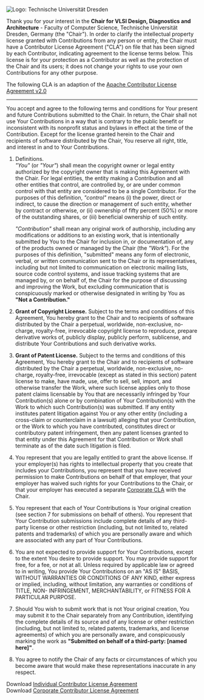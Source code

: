 ![Logo: Technische Universität Dresden](https://github.com/VLSI-EDA/PoC/wiki/images/logo_tud.gif)

Thank you for your interest in the **Chair for VLSI Design, Diagnostics
and Architecture** - Faculty of Computer Science, Technische Universität
Dresden, Germany (the "Chair"). In order to clarify the intellectual
property license granted with Contributions from any person or entity, the
Chair must have a Contributor License Agreement ("CLA") on file that has
been signed by each Contributor, indicating agreement to the license
terms below. This license is for your protection as a Contributor as
well as the protection of the Chair and its users; it does not
change your rights to use your own Contributions for any other purpose.

The following CLA is an adaption of the [Apache Contributor License Agreement v2.0][ACLA]

-------

You accept and agree to the following terms and conditions for Your
present and future Contributions submitted to the Chair. In
return, the Chair shall not use Your Contributions in a way that
is contrary to the public benefit or inconsistent with its nonprofit
status and bylaws in effect at the time of the Contribution. Except
for the license granted herein to the Chair and recipients of
software distributed by the Chair, You reserve all right, title,
and interest in and to Your Contributions.

 1. Definitions.  
    *"You"* (or *"Your"*) shall mean the copyright owner or legal entity
    authorized by the copyright owner that is making this Agreement
    with the Chair. For legal entities, the entity making a
    Contribution and all other entities that control, are controlled
    by, or are under common control with that entity are considered to
    be a single Contributor. For the purposes of this definition,
    *"control"* means (i) the power, direct or indirect, to cause the
    direction or management of such entity, whether by contract or
    otherwise, or (ii) ownership of fifty percent (50%) or more of the
    outstanding shares, or (iii) beneficial ownership of such entity.
    
    *"Contribution"* shall mean any original work of authorship,
    including any modifications or additions to an existing work, that
    is intentionally submitted by You to the Chair for inclusion
    in, or documentation of, any of the products owned or managed by
    the Chair (the *"Work"*). For the purposes of this definition,
    "submitted" means any form of electronic, verbal, or written
    communication sent to the Chair or its representatives,
    including but not limited to communication on electronic mailing
    lists, source code control systems, and issue tracking systems that
    are managed by, or on behalf of, the Chair for the purpose of
    discussing and improving the Work, but excluding communication that
    is conspicuously marked or otherwise designated in writing by You
    as **"Not a Contribution."**
    
 2. **Grant of Copyright License.** Subject to the terms and conditions of
    this Agreement, You hereby grant to the Chair and to
    recipients of software distributed by the Chair a perpetual,
    worldwide, non-exclusive, no-charge, royalty-free, irrevocable
    copyright license to reproduce, prepare derivative works of,
    publicly display, publicly perform, sublicense, and distribute Your
    Contributions and such derivative works.
    
 3. **Grant of Patent License.** Subject to the terms and conditions of
    this Agreement, You hereby grant to the Chair and to
    recipients of software distributed by the Chair a perpetual,
    worldwide, non-exclusive, no-charge, royalty-free, irrevocable
    (except as stated in this section) patent license to make, have
    made, use, offer to sell, sell, import, and otherwise transfer the
    Work, where such license applies only to those patent claims
    licensable by You that are necessarily infringed by Your
    Contribution(s) alone or by combination of Your Contribution(s)
    with the Work to which such Contribution(s) was submitted. If any
    entity institutes patent litigation against You or any other entity
    (including a cross-claim or counterclaim in a lawsuit) alleging
    that your Contribution, or the Work to which you have contributed,
    constitutes direct or contributory patent infringement, then any
    patent licenses granted to that entity under this Agreement for
    that Contribution or Work shall terminate as of the date such
    litigation is filed.
    
 4. You represent that you are legally entitled to grant the above
    license. If your employer(s) has rights to intellectual property
    that you create that includes your Contributions, you represent
    that you have received permission to make Contributions on behalf
    of that employer, that your employer has waived such rights for
    your Contributions to the Chair, or that your employer has
    executed a separate [Corporate CLA][CCLA] with the Chair.
    
 5. You represent that each of Your Contributions is Your original
    creation (see section 7 for submissions on behalf of others). You
    represent that Your Contribution submissions include complete
    details of any third-party license or other restriction (including,
    but not limited to, related patents and trademarks) of which you
    are personally aware and which are associated with any part of Your
    Contributions.
    
 6. You are not expected to provide support for Your Contributions,
    except to the extent You desire to provide support. You may provide
    support for free, for a fee, or not at all. Unless required by
    applicable law or agreed to in writing, You provide Your
    Contributions on an "AS IS" BASIS, WITHOUT WARRANTIES OR CONDITIONS
    OF ANY KIND, either express or implied, including, without
    limitation, any warranties or conditions of TITLE, NON-
    INFRINGEMENT, MERCHANTABILITY, or FITNESS FOR A PARTICULAR PURPOSE.
    
 7. Should You wish to submit work that is not Your original creation,
    You may submit it to the Chair separately from any
    Contribution, identifying the complete details of its source and of
    any license or other restriction (including, but not limited to,
    related patents, trademarks, and license agreements) of which you
    are personally aware, and conspicuously marking the work as
    **"Submitted on behalf of a third-party: [named here]"**.

 8. You agree to notify the Chair of any facts or circumstances of
    which you become aware that would make these representations
    inaccurate in any respect.

Download [Individual Contributor License Agreement][ICLA_download]  
Download [Corporate Contributor License Agreement][CCLA_download]  

 [ACLA]: http://www.apache.org/licenses/icla.pdf
 [CCLA]: CCLA.md
 [ICLA_download]: ICLA.pdf
 [CCLA_download]: CCLA.pdf
